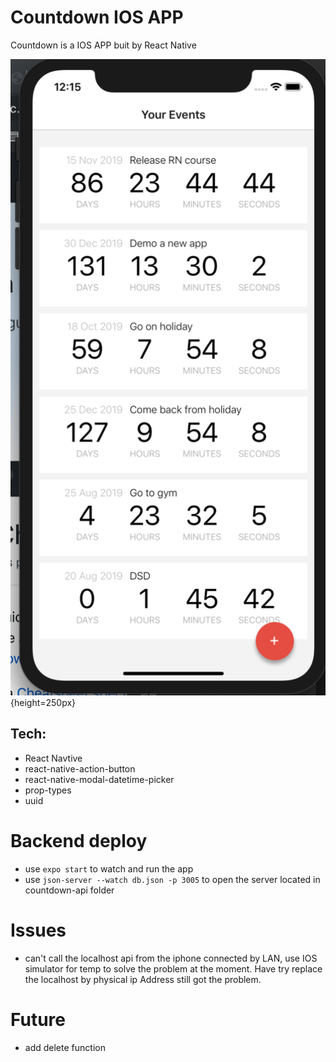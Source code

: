 # Countdown IOS APP

Countdown is a IOS APP buit by React Native

![alt text](./assets/countdown.png){height=250px}

## Tech:

- React Navtive
- react-native-action-button
- react-native-modal-datetime-picker
- prop-types
- uuid

# Backend deploy

- use `expo start` to watch and run the app
- use `json-server --watch db.json -p 3005` to open the server located in countdown-api folder

# Issues

- can't call the localhost api from the iphone connected by LAN, use IOS simulator for temp to solve the problem at the moment. Have try replace the localhost by physical ip Address still got the problem.

# Future

- add delete function
